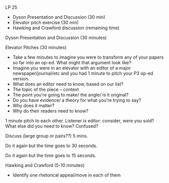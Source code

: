 LP 25

- Dyson Presentation and Discussion (30 min)
- Elevator pitch exercise (30 min)
- Hawking and Crawford discussion (remaining time)

Dyson Presentation and Discussion (30 minutes)

Elevator Pitches (30 minutes)
- Take a few minutes to imagine you were to transform any of your papers so far into an op-ed. What might that argument look like?
- Imagine you were in an elevator with an editor of a major newspaper/journal/etc and you had 1 minute to pitch your P3 op-ed version.
- What does an editor need to know, based on our list?
 - The topic of the piece – context
 - The point you’re going to make/ the angle/ is it original?
 - Do you have evidence/ a theory for what you’re trying to say?
 - Why does it matter?
 - Why do their readers need to know?

1 minute pitch to each other. Listener is editor: consider, were you sold? What else did you need to know? Confused?

Discuss (large group or pairs??) 5 mins.


Do it again but the time goes to 30 seconds.


Do it again but the time goes to 15 seconds.

Hawking and Crawford (5-10 minutes)
- Identify one rhetorical appeal/move in each of them 
